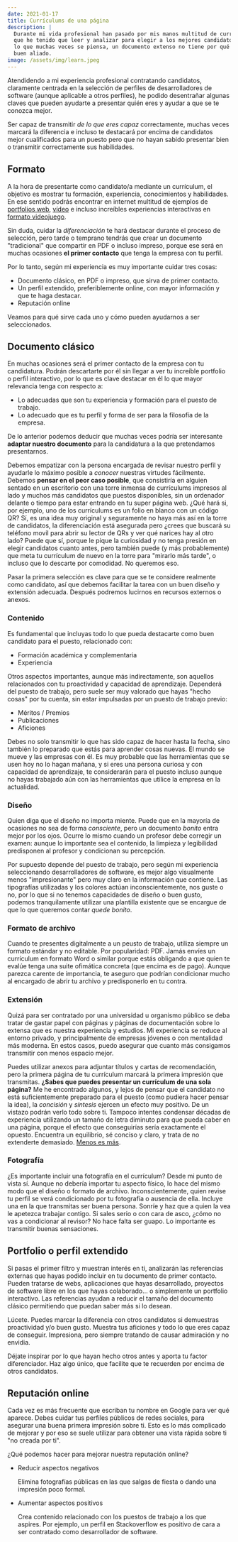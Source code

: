```yaml
---
date: 2021-01-17
title: Currículums de una página
description: |
  Durante mi vida profesional han pasado por mis manos multitud de currículums
  que he tenido que leer y analizar para elegir a los mejores candidatos. Al contrario de
  lo que muchas veces se piensa, un documento extenso no tiene por qué ser un
  buen aliado.
image: /assets/img/learn.jpeg
---
```


Atendidendo a mi experiencia profesional contratando candidatos, claramente centrada en la selección de perfiles
de desarrolladores de software (aunque aplicable a otros perfiles), he podido desentrañar algunas
claves que pueden ayudarte a presentar quién eres y ayudar a que se te conozca mejor.

Ser capaz de transmitir *de lo que eres capaz* correctamente, muchas veces marcará la diferencia
e incluso te destacará por encima de candidatos mejor cualificados para un puesto pero
que no hayan sabido presentar bien o transmitir correctamente sus habilidades.

## Formato

A la hora de presentarte como candidato/a mediante un currículum, el objetivo es
mostrar tu formación, experiencia, conocimientos y habilidades. En ese sentido podrás encontrar en internet multitud de ejemplos de [portfolios web](https://hrdept.design), [vídeo](https://www.youtube.com/watch?v=fabDpTOfKns) e incluso increíbles experiencias interactivas en [formato videojuego](https://bruno-simon.com). 

Sin duda, cuidar la *diferenciación* te hará destacar durante el proceso de selección, 
pero tarde o temprano tendrás que crear un documento "tradicional" que compartir en PDF 
o incluso impreso, porque ese será en muchas ocasiones **el primer contacto** que tenga la empresa
con tu perfil.

Por lo tanto, según mi experiencia es muy importante cuidar tres cosas:

- Documento clásico, en PDF o impreso, que sirva de primer contacto.
- Un perfil extendido, preferiblemente online, con mayor información y que te haga destacar.
- Reputación online

Veamos para qué sirve cada uno y cómo pueden ayudarnos a ser seleccionados.

## Documento clásico

En muchas ocasiones será el primer contacto de la empresa con tu candidatura. Podrán descartarte
por él sin llegar a ver tu increíble portfolio o perfil interactivo, por lo que es clave
destacar en él lo que mayor relevancia tenga con respecto a:

- Lo adecuadas que son tu experiencia y formación para el puesto de trabajo.
- Lo adecuado que es tu perfil y forma de ser para la filosofía de la empresa.

De lo anterior podemos deducir que muchas veces podría ser interesante **adaptar nuestro documento** para
la candidatura a la que pretendamos presentarnos.

Debemos empatizar con la persona encargada de revisar nuestro perfil y ayudarle lo máximo
posible a *conocer* nuestras virtudes fácilmente. Debemos **pensar en el peor caso posible**, que consistiría en
alguien sentado en un escritorio con una torre inmensa de currículums impresos al lado y muchos más candidatos
que puestos disponibles, sin un ordenador delante o tiempo para estar entrando en tu super página web.
¿Qué hará si, por ejemplo, uno de los currículums es un folio en blanco con un código QR? Sí, es una idea
muy original y seguramente no haya más así en la torre de candidatos, la diferenciación está asegurada pero ¿crees que buscará su teléfono
movil para abrir su lector de QRs y ver qué narices hay al otro lado? Puede que sí, porque le pique la curiosidad
y no tenga presión en elegir candidatos cuanto antes, pero también puede (y más probablemente) que meta tu
currículum de nuevo en la torre para "mirarlo más tarde", o incluso que lo descarte por comodidad. No queremos eso.

Pasar la primera selección es clave para que se te considere realmente como candidato, así que debemos
facilitar la tarea con un buen diseño y extensión adecuada. Después podremos lucirnos en recursos externos o
anexos.

### Contenido

Es fundamental que incluyas todo lo que pueda destacarte como buen candidato para el puesto, relacionado con:

- Formación académica y complementaria
- Experiencia

Otros aspectos importantes, aunque más indirectamente, son aquellos relacionados con tu proactividad y capacidad de aprendizaje. Dependerá del puesto de trabajo, pero suele ser muy valorado que hayas "hecho cosas" por tu cuenta, sin estar impulsadas por un puesto de trabajo previo:

- Méritos / Premios
- Publicaciones
- Aficiones

Debes no solo transmitir lo que has sido capaz de hacer hasta la fecha, sino también lo preparado que estás para aprender cosas nuevas. El mundo se mueve y las empresas con él. Es muy probable que las herramientas que se usen hoy no lo hagan mañana, y si eres una persona curiosa y con capacidad de aprendizaje, te considerarán para el puesto incluso aunque no hayas trabajado aún con las herramientas que utilice la empresa en la actualidad.

### Diseño

Quien diga que el diseño no importa miente. Puede que en la mayoría de ocasiones no sea de forma *consciente*, pero un documento *bonito* entra mejor por los ojos. Ocurre lo mismo cuando un profesor debe corregir un examen: aunque lo importante sea el contenido, la limpieza y legibilidad predisponen al profesor y condicionan su percepción.

Por supuesto depende del puesto de trabajo, pero según mi experiencia seleccionando desarrolladores de software, es mejor algo visualmente menos "impresionante" pero muy claro en la información que contiene. Las tipografías utilizadas y los colores actúan inconscientemente, nos guste o no, por lo que si no tenemos capacidades de diseño o buen gusto, podemos tranquilamente utilizar una plantilla existente que se encargue de que lo que queremos contar *quede bonito*.

### Formato de archivo

Cuando te presentes digitalmente a un peusto de trabajo, utiliza siempre un formato estándar y no editable. Por popularidad: PDF. Jamás envíes un currículum en formato Word o similar porque estás obligando a que quien te evalúe tenga una suite ofimática concreta (que encima es de pago). Aunque parezca carente de importancia, te aseguro que podrían condicionar mucho al encargado de abrir tu archivo y predisponerlo en tu contra.

### Extensión

Quizá para ser contratado por una universidad u organismo público se deba tratar de gastar papel con páginas y páginas de documentación sobre lo extensa que es nuestra experiencia y estudios. Mi experiencia se reduce al entorno privado, y principalmente de empresas jóvenes o con mentalidad más moderna. En estos casos, puedo asegurar que cuanto más consigamos transmitir con menos espacio mejor.

Puedes utilizar anexos para adjuntar títulos y cartas de recomendación, pero la primera página de tu currículum marcará la primera impresión que transmitas. **¿Sabes que puedes presentar un currículum de una sola página?** Me he encontrado algunos, y lejos de pensar que el candidato no está suficientemente preparado para el puesto (como pudiera hacer pensar la idea), la *concisión* y *síntesis* ejercen un efecto muy positivo. De un vistazo podrán verlo todo sobre ti. Tampoco intentes condensar décadas de experiencia utilizando un tamaño de letra diminuto para que pueda caber en una página, porque el efecto que conseguirías sería exactamente el opuesto. Encuentra un equilibrio, sé conciso y claro, y trata de no extenderte demasiado. [Menos es más](https://es.wikipedia.org/wiki/Menos_es_m%C3%A1s).

### Fotografía

¿Es importante incluir una fotografía en el currículum? Desde mi punto de vista sí. Aunque no debería importar tu aspecto físico, lo hace del mismo modo que el diseño o formato de archivo. Inconscientemente, quien revise tu perfil se verá condicionado por tu fotografía o ausencia de ella. Incluye una en la que transmitas ser buena persona. Sonríe y haz que a quien la vea le apetezca trabajar contigo. Si sales serio o con cara de asco, ¿cómo no vas a condicionar al revisor? No hace falta ser guapo. Lo importante es transmitir buenas sensaciones.

## Portfolio o perfil extendido

Si pasas el primer filtro y muestran interés en ti, analizarán las referencias externas que hayas podido incluir en tu documento de primer contacto. Pueden tratarse de webs, aplicaciones que hayas desarrollado, proyectos de software libre en los que hayas colaborado... o símplemente un portfolio interactivo. Las referencias ayudan a reducir el tamaño del documento clásico permitiendo que puedan saber más si lo desean.

Lúcete. Puedes marcar la diferencia con otros candidatos si demuestras proactividad y/o buen gusto. Muestra tus aficiones y todo lo que eres capaz de conseguir. Impresiona, pero siempre tratando de causar admiración y no envidia. 

Déjate inspirar por lo que hayan hecho otros antes y aporta tu factor diferenciador. Haz algo único, que facilite que te recuerden por encima de otros candidatos.

## Reputación online

Cada vez es más frecuente que escriban tu nombre en Google para ver qué aparece. Debes cuidar tus perfiles públicos de redes sociales, para asegurar una buena primera impresión sobre ti. Esto es lo más complicado de mejorar y por eso se suele utilizar para obtener una vista rápida sobre ti "no creada por ti". 

¿Qué podemos hacer para mejorar nuestra reputación online?

- Reducir aspectos negativos

  Elimina fotografías públicas en las que salgas de fiesta o dando una impresión poco formal.

- Aumentar aspectos positivos

  Crea contenido relacionado con los puestos de trabajo a los que aspires. Por ejemplo, un perfil en Stackoverflow es positivo de cara a ser contratado como desarrollador de software.